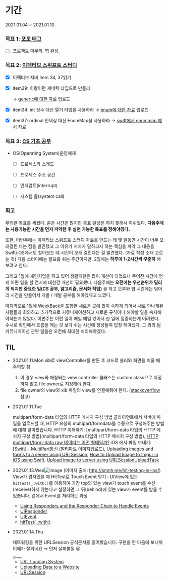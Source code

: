 # 기간
2021.01.04 ~ 2021.01.10



### 목표 1: [포토 태그](https://github.com/SimLeeTag/photo-tag-iOS/issues)

- [ ] 프로젝트 마무리. 앱 완성.

### 목표 2: [이펙티브 스위프트 스터디](https://github.com/TheSwiftists/effective-swift)

- [x] 이펙티브 자바 item 34, 37읽기

- [x] item29: 이왕이면 제네릭 타입으로 만들라

  → [generic에 대한 자료](https://github.com/TheSwiftists/effective-swift/pull/64/files?short_path=27e5161#diff-27e51611c81ca8f1476beff3b325a33c773a78fdf380451cb8edb960b3d7753e) 업로드

- [x] item34: int 상수 대신 열거 타입을 사용하라
  → [enum에 대한 자료](https://github.com/TheSwiftists/effective-swift/pull/74/files?short_path=a99983e#diff-a99983e745db76884a38bb59cdc781c673576fb8c293bcb6b3069892e252c2b2) 업로드 

- [x] item37: ordinal 인덱싱 대신 EnumMap을 사용하라 
  → [swift에서 enummap 예시 자료](https://github.com/TheSwiftists/effective-swift/pull/75/files?short_path=65ff1ed#diff-65ff1edd2fdfabc3d23b69730c188a17e88e61c412a8db372220439547a931bb)

### 목표 3: [CS 기초 공부](https://gyoogle.dev/blog/computer-science/operating-system/System%20Call.html)

- OS(Operating System)운영체제
  - [ ] 프로세스와 스레드

  - [ ] 프로세스 주소 공간

  - [ ] 인터럽트(interrupt)

  - [ ] 시스템 콜(system call)



### 회고

무리한 목표를 세웠다.
쏟은 시간은 많지만 목표 달성은 하지 못해서 아쉬웠다.
**다음주에는 사용가능한 시간을 먼저 파악한 후 실현 가능한 목표를 정해야겠다.**

또한, 이번주에는 이펙티브 스위프트 스터디 자료를 만드는 데 몇 일동안 시간이 너무 오래걸린 다는 점을 발견했고
그 이유가 저자가 말하고자 하는 핵심을 파악 그 내용을 Swift/iOS에서도 찾아보는 데 시간이 오래 걸린다는 걸 발견했다. (자료 작성 소재 고르는 것)
다음 스터디에는 발표를 쉬는 주간이지만, 2월에는 **하루에 1-2시간씩 꾸준히** 해보려고 한다.

그리고 1월에 체인지업을 하고 있어 생활패턴은 많이 개선이 되었으나 주어진 시간에 언제 어떤 일을 할 건지에 대한건 개선이 필요했다.
다음주에는 **오전에는 우선순위가 밀리게 되지만 중요한 일(CS 공부, 알고리즘, 문서화 작업)** 을 하고 오후와 밤 시간에는 덩어리 시간을 만들어서 개발 / 개발 공부를 해야겠다고 느꼈다.

마지막으로 1월에 WeekBack을 포함한 새로운 곳에 많이 속하게 되어서 새로 만나게된 사람들과 회의하고 추가적으로 커뮤니케이션하고 새로운 규칙이나 해야할 일을 숙지해야하는게 많았다. 이번주는 이런 일이 매일 매일 있어서 한 일에 집중하는게 어려웠다. 수시로 확인해서 흐름을 깨는 것 보다 쉬는 시간에 정성들여 답장 해야겠다. 그 외의 팀 커뮤니케이션 관련 일들은 오전에 최대한 처리해야겠다.

## TIL

* 2021.01.11.Mon
  xib로 viewController를 만든 후 코드로 불러와 화면을 띄울 때 주의할 점
  1. 이 경우 view와 매칭되는 view controller 클래스는 custom class으로 지정하지 않고 file owner로 지정해야 한다.
  2. file owner의 view와 xib 파일의 view를 연결해줘야 한다. ([stackoverflow](https://stackoverflow.com/questions/4763519/loaded-nib-but-the-view-outlet-was-not-set) 참고)

* 2021.01.11.Tue

  multipart/form-data 타입의 HTTP 메시지 구성 방법
  클라이언트에서 서버에 파일을 업로드할 때, HTTP 요청의 multipart/formdata를 수동으로 구성해주는 방법에 대해 알아봤습니다.
  HTTP 이해하기: [multipart/form-data 타입의 HTTP 메시지 구성 방법](multipart/form-data 타입의 HTTP 메시지 구성 방법), [HTTP multipart/form-data raw 데이터는 어떤 형태일까?](https://lng1982.tistory.com/209)
  iOS 에서 파일 보내기: [[Swift] - MultiPart통신 (멀티파트 이미지업로드)](https://nsios.tistory.com/39), [Uploading images and forms to a server using URLSession](https://www.donnywals.com/uploading-images-and-forms-to-a-server-using-urlsession/), [How to Upload Image to Imgur in iOS using Swift](https://johncodeos.com/how-to-upload-image-to-imgur-in-ios-using-swift/), [Upload image to server using URLSessionUploadTask](https://fluffy.es/upload-image-to-server/)

* 2021.01.13.Wed![image](https://user-images.githubusercontent.com/52783516/104459823-a1ccd600-55f0-11eb-9f7e-545a1d1f6aa1.png)
  (이미지 출처: http://smnh.me/hit-testing-in-ios/)
  View가 겹쳐있을 때 HitTest로 Touch Event 받기
  : UIView에 있는 `hitTest(_:with:)`를 이용하여 가장 top의 있는 view가 touch event를 수신(receive)하지 않는다고 설정하면 그 뒤(behind)에 있는 view가 event를 받을 수 있습니다.
  앱에서 Event를 처리하는 과정

  * [Using Responders and the Responder Chain to Handle Events](https://developer.apple.com/documentation/uikit/touches_presses_and_gestures/using_responders_and_the_responder_chain_to_handle_events)
  * [UIResponder](https://developer.apple.com/documentation/uikit/uiresponder)
  * [UIEvent](https://developer.apple.com/documentation/uikit/uievent)
  * [hitTest(_:with:)](https://developer.apple.com/documentation/uikit/uiview/1622469-hittest)

* 2021.01.14.Thu

  네트워킹을 위한 URLSession 공식문서를 읽어봤습니다. 구현을 한 다음에 보니까 이해가 잘되네요 ㅠ 먼저 살펴볼껄 😢

  <img src="https://user-images.githubusercontent.com/52783516/104594546-a5c22c00-56b4-11eb-8c15-9fd19398c887.png" alt="image" style="zoom: 50%;" />

  * [URL Loading System](https://developer.apple.com/documentation/foundation/url_loading_system)
  * [Uploading Data to a Website](https://developer.apple.com/documentation/foundation/url_loading_system/uploading_data_to_a_website)
  * [URLSession](https://developer.apple.com/documentation/foundation/urlsession#//apple_ref/occ/instm/NSURLSession/dataTaskWithRequest:)

